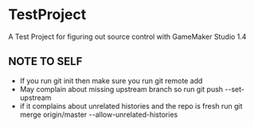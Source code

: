 # TestProject
A Test Project for figuring out source control with GameMaker Studio 1.4

NOTE TO SELF
-------------
- If you run git init then make sure you run git remote add <name> <url>
- May complain about missing upstream branch so run git push --set-upstream <name> <branch>
- if it complains about unrelated histories and the repo is fresh run git merge origin/master --allow-unrelated-histories
